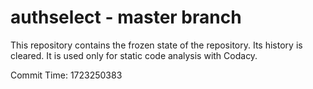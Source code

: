 # authselect - master branch

This repository contains the frozen state of the repository.
Its history is cleared. It is used only for static code
analysis with Codacy.

Commit Time: 1723250383